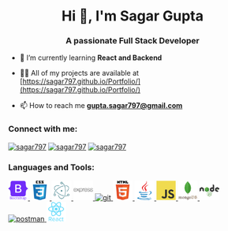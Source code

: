 <h1 align="center">Hi 👋, I'm Sagar Gupta</h1>
<h3 align="center">A passionate Full Stack Developer</h3>

- 🌱 I’m currently learning **React and Backend**

- 👨‍💻 All of my projects are available at [https://sagar797.github.io/Portfolio/](https://sagar797.github.io/Portfolio/)

- 📫 How to reach me **gupta.sagar797@gmail.com**

<h3 align="left">Connect with me:</h3>
<p align="left">
<a href="https://twitter.com/sagar797" target="blank"><img align="center" src="https://cdn.jsdelivr.net/npm/simple-icons@3.0.1/icons/twitter.svg" alt="sagar797" height="30" width="40" /></a>
<a href="https://linkedin.com/in/sagar797" target="blank"><img align="center" src="https://cdn.jsdelivr.net/npm/simple-icons@3.0.1/icons/linkedin.svg" alt="sagar797" height="30" width="40" /></a>
<a href="https://www.codechef.com/users/sagar797" target="blank"><img align="center" src="https://cdn.jsdelivr.net/npm/simple-icons@3.1.0/icons/codechef.svg" alt="sagar797" height="30" width="40" /></a>
</p>

<h3 align="left">Languages and Tools:</h3>
<p align="left"> <a href="https://getbootstrap.com" target="_blank"> <img src="https://raw.githubusercontent.com/devicons/devicon/master/icons/bootstrap/bootstrap-plain-wordmark.svg" alt="bootstrap" width="40" height="40"/> </a> <a href="https://www.w3schools.com/css/" target="_blank"> <img src="https://raw.githubusercontent.com/devicons/devicon/master/icons/css3/css3-original-wordmark.svg" alt="css3" width="40" height="40"/> </a> <a href="https://www.electronjs.org" target="_blank"> <img src="https://raw.githubusercontent.com/devicons/devicon/master/icons/electron/electron-original.svg" alt="electron" width="40" height="40"/> </a> <a href="https://expressjs.com" target="_blank"> <img src="https://raw.githubusercontent.com/devicons/devicon/master/icons/express/express-original-wordmark.svg" alt="express" width="40" height="40"/> </a> <a href="https://git-scm.com/" target="_blank"> <img src="https://www.vectorlogo.zone/logos/git-scm/git-scm-icon.svg" alt="git" width="40" height="40"/> </a> <a href="https://www.w3.org/html/" target="_blank"> <img src="https://raw.githubusercontent.com/devicons/devicon/master/icons/html5/html5-original-wordmark.svg" alt="html5" width="40" height="40"/> </a> <a href="https://www.java.com" target="_blank"> <img src="https://raw.githubusercontent.com/devicons/devicon/master/icons/java/java-original.svg" alt="java" width="40" height="40"/> </a> <a href="https://developer.mozilla.org/en-US/docs/Web/JavaScript" target="_blank"> <img src="https://raw.githubusercontent.com/devicons/devicon/master/icons/javascript/javascript-original.svg" alt="javascript" width="40" height="40"/> </a> <a href="https://www.mongodb.com/" target="_blank"> <img src="https://raw.githubusercontent.com/devicons/devicon/master/icons/mongodb/mongodb-original-wordmark.svg" alt="mongodb" width="40" height="40"/> </a> <a href="https://nodejs.org" target="_blank"> <img src="https://raw.githubusercontent.com/devicons/devicon/master/icons/nodejs/nodejs-original-wordmark.svg" alt="nodejs" width="40" height="40"/> </a> <a href="https://postman.com" target="_blank"> <img src="https://www.vectorlogo.zone/logos/getpostman/getpostman-icon.svg" alt="postman" width="40" height="40"/> </a> <a href="https://reactjs.org/" target="_blank"> <img src="https://raw.githubusercontent.com/devicons/devicon/master/icons/react/react-original-wordmark.svg" alt="react" width="40" height="40"/> </a> </p>
